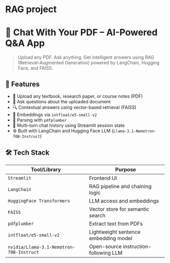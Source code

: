 # RAG project

# 🤖 Chat With Your PDF – AI-Powered Q&A App
> Upload any PDF. Ask anything. Get intelligent answers using RAG (Retrieval-Augmented Generation) powered by LangChain, Hugging Face, and FAISS.

## 🚀 Features

- 📄 Upload any textbook, research paper, or course notes (PDF)
- 💬 Ask questions about the uploaded document
- 🔍 Contextual answers using vector-based retrieval (FAISS)
- 🧠 Embeddings via `intfloat/e5-small-v2`
- 🧾 Parsing with `pdfplumber`
- 🔁 Multi-turn chat history using Streamlit session state
- ⚙️ Built with LangChain and Hugging Face LLM (`Llama-3.1-Nemotron-70B-Instruct`)

## 🛠️ Tech Stack

| Tool/Library           | Purpose                                 |
|------------------------|-----------------------------------------|
| `Streamlit`            | Frontend UI                             |
| `LangChain`            | RAG pipeline and chaining logic         |
| `HuggingFace Transformers` | LLM access and embeddings           |
| `FAISS`                | Vector store for semantic search        |
| `pdfplumber`           | Extract text from PDFs                  |
| `intfloat/e5-small-v2` | Lightweight sentence embedding model    |
| `nvidia/Llama-3.1-Nemotron-70B-Instruct` | Open-source instruction-following LLM |
